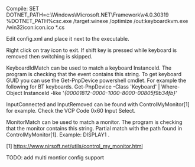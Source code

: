 Compile:
SET DOTNET_PATH=c:\Windows\Microsoft.NET\Framework\v4.0.30319\
%DOTNET_PATH%csc.exe /target:winexe /optimize /out:keyboardkvm.exe /win32icon:icon.ico *.cs

Edit config.xml and place it next to the executable.

Right click on tray icon to exit.
If shift key is pressed while keyboard is removed then switching is skipped.

KeyboardIdMatch can be used to match a keyboard InstanceId. The program is checking that the event contains this string.
To get keyboard GUID you can use the Get-PnpDevice powershell cmdlet.
For example the following for BT keyboards.
Get-PnpDevice -Class 'Keyboard' | Where-Object InstanceId -like '*{00001812-0000-1000-8000-00805f9b34fb}*'

InputConnected and InputRemoved can be found with ControlMyMonitor[1] for example. Check the VCP Code 0x60 Input Select.

MonitorMatch can be used to match a monitor. The program is checking that the monitor contains this string. 
Partial match with the path found in ControlMyMonitor[1]. Example: DISPLAY1 .

[1] https://www.nirsoft.net/utils/control_my_monitor.html

TODO:
add multi montior config support